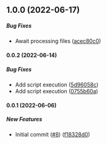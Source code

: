 ## 1.0.0 (2022-06-17)

##### Bug Fixes

- Await processing files ([acec80c0](https://github.com/bennycode/csv2markdown/commit/acec80c02ade12be7e4027d9edb945d566232b5f))

#### 0.0.2 (2022-06-14)

##### Bug Fixes

- Add script execution ([5d96058c](https://github.com/bennycode/csv2markdown/commit/5d96058c38601cbb917f930a02fbd3cf320bb670))
- Add script execution ([0755b60a](https://github.com/bennycode/csv2markdown/commit/0755b60ab1510623a1063089a8cb2887f70a4c43))

#### 0.0.1 (2022-06-06)

##### New Features

- Initial commit ([#8](https://github.com/bennycode/csv2markdown/pull/8)) ([f18328d0](https://github.com/bennycode/csv2markdown/commit/f18328d02567a2ae8fee8113bef837520ae94daf))
